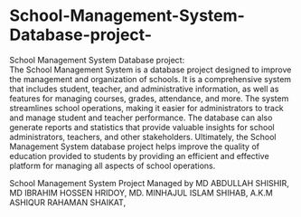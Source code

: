 # School-Management-System-Database-project-

School Management System Database project:  
The School Management System is a database project designed to improve the management and organization of schools. It is a comprehensive system that includes student, teacher, and administrative information, as well as features for managing courses, grades, attendance, and more. The system streamlines school operations, making it easier for administrators to track and manage student and teacher performance. The database can also generate reports and statistics that provide valuable insights for school administrators, teachers, and other stakeholders. Ultimately, the School Management System database project helps improve the quality of education provided to students by providing an efficient and effective platform for managing all aspects of school operations.

School Management System Project Managed by 
MD ABDULLAH SHISHIR,
MD IBRAHIM HOSSEN HRIDOY,
MD. MINHAJUL ISLAM SHIHAB,
A.K.M ASHIQUR RAHAMAN SHAIKAT,
